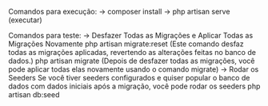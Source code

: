 Comandos para execução:
-> composer install
-> php artisan serve (executar)


Comandos para teste:
-> Desfazer Todas as Migrações e Aplicar Todas as Migrações Novamente
php artisan migrate:reset (Este comando desfaz todas as migrações aplicadas, revertendo as alterações feitas no banco de dados.)
php artisan migrate (Depois de desfazer todas as migrações, você pode aplicar todas elas novamente usando o comando migrate)
-> Rodar os Seeders
Se você tiver seeders configurados e quiser popular o banco de dados com dados iniciais após a migração, você pode rodar os seeders
php artisan db:seed

